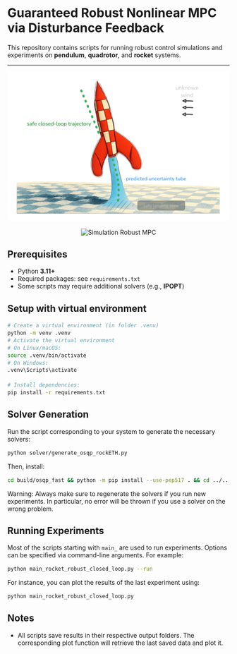 # Guaranteed Robust Nonlinear MPC via Disturbance Feedback

This repository contains scripts for running robust control simulations and experiments on **pendulum**, **quadrotor**, and **rocket** systems.  

---

![Robust MPC Diagram](tintin_dark.png)

<p align="center">
  <img src="demo.gif" alt="Simulation Robust MPC" width="600"/>
</p>

## Prerequisites
- Python **3.11+**
- Required packages: see `requirements.txt`
- Some scripts may require additional solvers (e.g., **IPOPT**)


## Setup with virtual environment
```bash
# Create a virtual environment (in folder .venv)
python -m venv .venv
# Activate the virtual environment
# On Linux/macOS:
source .venv/bin/activate
# On Windows:
.venv\Scripts\activate

# Install dependencies:
pip install -r requirements.txt
```

## Solver Generation
Run the script corresponding to your system to generate the necessary solvers:
```bash
python solver/generate_osqp_rockETH.py
```
Then, install:
```bash
cd build/osqp_fast && python -m pip install --use-pep517 . && cd ../..
```

Warning:
Always make sure to regenerate the solvers if you run new experiments. In particular, no error will be thrown if you use a solver on the wrong problem.


## Running Experiments
Most of the scripts starting with `main_` are used to run experiments. Options can be specified via command-line arguments. For example:
```bash
python main_rocket_robust_closed_loop.py --run
```

For instance, you can plot the results of the last experiment using:
```bash
python main_rocket_robust_closed_loop.py
```

## Notes
- All scripts save results in their respective output folders. The corresponding plot function will retrieve the last saved data and plot it.






